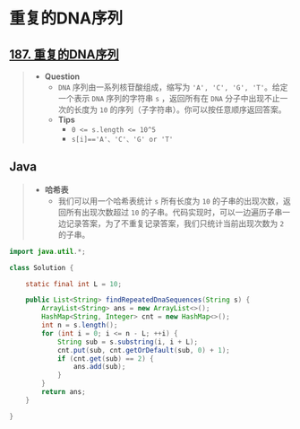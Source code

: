 # 重复的DNA序列

## [187. 重复的DNA序列](https://leetcode.cn/problems/repeated-dna-sequences/)

> - **Question**
>   - `DNA` 序列由一系列核苷酸组成，缩写为 `'A', 'C', 'G', 'T'`。给定一个表示 `DNA` 序列的字符串 `s` ，返回所有在 `DNA` 分子中出现不止一次的长度为 `10` 的序列（子字符串）。你可以按任意顺序返回答案。
>   - **Tips**
>     - `0 <= s.length <= 10^5`
>     - `s[i]=='A'、'C'、'G' or 'T'`

## Java

> - **哈希表**
>   - 我们可以用一个哈希表统计 `s` 所有长度为 `10` 的子串的出现次数，返回所有出现次数超过 `10` 的子串。代码实现时，可以一边遍历子串一边记录答案，为了不重复记录答案，我们只统计当前出现次数为 `2` 的子串。

```java
import java.util.*;

class Solution {

    static final int L = 10;

    public List<String> findRepeatedDnaSequences(String s) {
        ArrayList<String> ans = new ArrayList<>();
        HashMap<String, Integer> cnt = new HashMap<>();
        int n = s.length();
        for (int i = 0; i <= n - L; ++i) {
            String sub = s.substring(i, i + L);
            cnt.put(sub, cnt.getOrDefault(sub, 0) + 1);
            if (cnt.get(sub) == 2) {
                ans.add(sub);
            }
        }
        return ans;
    }

}
```
